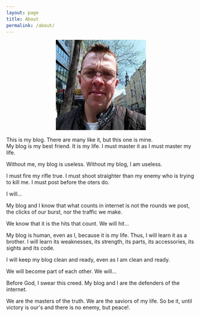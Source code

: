 ```yaml
---
layout: page
title: About
permalink: /about/
---
```


<p align="center">
<img src="/images/avatars/daniel.jpg" alt="Daniel Wagner" title="Photo of Daniel">
</p>

<p algin="center">
This is my blog. There are many like it, but this one is mine. <br />
My blog is my best friend. It is my life. I must master it as I must master my life. <br />

Without me, my blog is useless. Without my blog, I am useless.

I must fire my rifle true. I must shoot straighter than my enemy who is trying to kill me. I must post before the oters do. <br />

I will… <br />

My blog and I know that what counts in internet is not the rounds we post, the clicks of our burst, nor the traffic we make. <br />

We know that it is the hits that count. We will hit… <br />

My blog is human, even as I, because it is my life. Thus, I will learn it as a brother. I will learn its weaknesses, its strength, its parts, its accessories, its sights and its code. <br />

I will keep my blog clean and ready, even as I am clean and ready. <br />

We will become part of each other. We will… <br />

Before God, I swear this creed. My blog and I are the defenders of the internet. <br />

We are the masters of the truth. We are the saviors of my life.
So be it, until victory is our's and there is no enemy, but peace!.

</p>